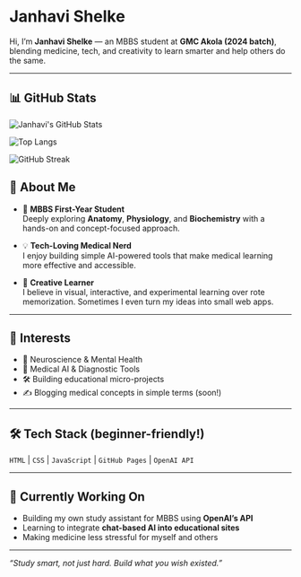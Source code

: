# Janhavi Shelke

Hi, I’m **Janhavi Shelke** — an MBBS student at **GMC Akola (2024 batch)**, blending medicine, tech, and creativity to learn smarter and help others do the same.

---
## 📊 GitHub Stats

![Janhavi's GitHub Stats](https://github-readme-stats.vercel.app/api?username=jnhvi&show_icons=true&theme=default)

![Top Langs](https://github-readme-stats.vercel.app/api/top-langs/?username=jnhvi&layout=compact)

![GitHub Streak](https://github-readme-streak-stats.herokuapp.com/?user=jnhvi&theme=default)

## 🔬 About Me

- 🧠 **MBBS First-Year Student**  
  Deeply exploring **Anatomy**, **Physiology**, and **Biochemistry** with a hands-on and concept-focused approach.

- 💡 **Tech-Loving Medical Nerd**  
  I enjoy building simple AI-powered tools that make medical learning more effective and accessible.

- 🎨 **Creative Learner**  
  I believe in visual, interactive, and experimental learning over rote memorization. Sometimes I even turn my ideas into small web apps.

---

## 📌 Interests

- 🧬 Neuroscience & Mental Health  
- 🤖 Medical AI & Diagnostic Tools  
- 🛠️ Building educational micro-projects  
- ✍️ Blogging medical concepts in simple terms (soon!)

---

## 🛠 Tech Stack (beginner-friendly!)

`HTML` | `CSS` | `JavaScript` | `GitHub Pages` | `OpenAI API`

---

## 🌱 Currently Working On

- Building my own study assistant for MBBS using **OpenAI’s API**
- Learning to integrate **chat-based AI into educational sites**
- Making medicine less stressful for myself and others

---

_“Study smart, not just hard. Build what you wish existed.”_
